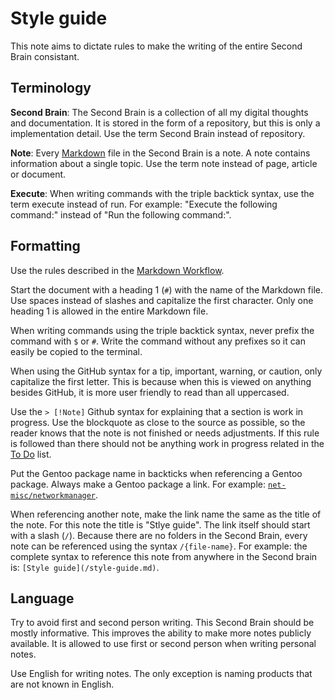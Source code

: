 # Style guide

This note aims to dictate rules to make the writing of the entire Second Brain consistant.

## Terminology

**Second Brain**:
The Second Brain is a collection of all my digital thoughts and documentation.
It is stored in the form of a repository, but this is only a implementation detail.
Use the term Second Brain instead of repository.

**Note**:
Every [Markdown](/markdown-workflow.md) file in the Second Brain is a note.
A note contains information about a single topic.
Use the term note instead of page, article or document.

**Execute**:
When writing commands with the triple backtick syntax, use the term execute instead of run.
For example: "Execute the following command:" instead of "Run the following command:".

## Formatting

Use the rules described in the [Markdown Workflow](/markdown-workflow.md).

Start the document with a heading 1 (`#`) with the name of the Markdown file.
Use spaces instead of slashes and capitalize the first character.
Only one heading 1 is allowed in the entire Markdown file.

When writing commands using the triple backtick syntax, never prefix the command with `$` or `#`.
Write the command without any prefixes so it can easily be copied to the terminal.

When using the GitHub syntax for a tip, important, warning, or caution, only capitalize the first letter.
This is because when this is viewed on anything besides GitHub, it is more user friendly to read than all uppercased.

Use the `> [!Note]` Github syntax for explaining that a section is work in progress.
Use the blockquote as close to the source as possible, so the reader knows that the note is not finished or needs adjustments.
If this rule is followed than there should not be anything work in progress related in the [To Do](/to-do.md) list.

Put the Gentoo package name in backticks when referencing a Gentoo package.
Always make a Gentoo package a link.
For example: [`net-misc/networkmanager`](https://packages.gentoo.org/packages/net-misc/networkmanager).

When referencing another note, make the link name the same as the title of the note.
For this note the title is "Stlye guide".
The link itself should start with a slash (`/`).
Because there are no folders in the Second Brain, every note can be referenced using the syntax `/{file-name}`.
For example: the complete syntax to reference this note from anywhere in the Second brain is: `[Style guide](/style-guide.md)`.

## Language

Try to avoid first and second person writing.
This Second Brain should be mostly informative.
This improves the ability to make more notes publicly available.
It is allowed to use first or second person when writing personal notes.

Use English for writing notes.
The only exception is naming products that are not known in English.

